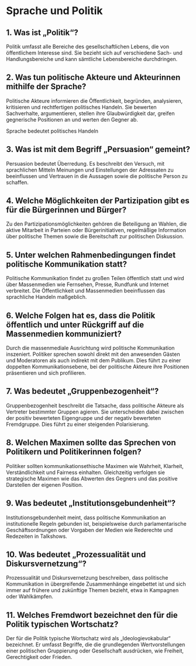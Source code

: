 # Sprache und Politik

## 1. Was ist „Politik“?

Politik umfasst alle Bereiche des gesellschaftlichen Lebens, die von öffentlichem Interesse sind. Sie bezieht sich auf verschiedene Sach- und Handlungsbereiche und kann sämtliche Lebensbereiche durchdringen.

## 2. Was tun politische Akteure und Akteurinnen mithilfe der Sprache?

Politische Akteure informieren die Öffentlichkeit, begründen, analysieren, kritisieren und rechtfertigen politisches Handeln. Sie bewerten Sachverhalte, argumentieren, stellen ihre Glaubwürdigkeit dar, greifen gegnerische Positionen an und werten den Gegner ab.

Sprache bedeutet politisches Handeln

## 3. Was ist mit dem Begriff „Persuasion“ gemeint?

Persuasion bedeutet Überredung. Es beschreibt den Versuch, mit sprachlichen Mitteln Meinungen und Einstellungen der Adressaten zu beeinflussen und Vertrauen in die Aussagen sowie die politische Person zu schaffen.

## 4. Welche Möglichkeiten der Partizipation gibt es für die Bürgerinnen und Bürger?

Zu den Partizipationsmöglichkeiten gehören die Beteiligung an Wahlen, die aktive Mitarbeit in Parteien oder Bürgerinitiativen, regelmäßige Information über politische Themen sowie die Bereitschaft zur politischen Diskussion.

## 5. Unter welchen Rahmenbedingungen findet politische Kommunikation statt?

Politische Kommunikation findet zu großen Teilen öffentlich statt und wird über Massenmedien wie Fernsehen, Presse, Rundfunk und Internet verbreitet. Die Öffentlichkeit und Massenmedien beeinflussen das sprachliche Handeln maßgeblich.

## 6. Welche Folgen hat es, dass die Politik öffentlich und unter Rückgriff auf die Massenmedien kommuniziert?

Durch die massenmediale Ausrichtung wird politische Kommunikation inszeniert. Politiker sprechen sowohl direkt mit den anwesenden Gästen und Moderatoren als auch indirekt mit dem Publikum. Dies führt zu einer doppelten Kommunikationsebene, bei der politische Akteure ihre Positionen präsentieren und sich profilieren.

## 7. Was bedeutet „Gruppenbezogenheit“?

Gruppenbezogenheit beschreibt die Tatsache, dass politische Akteure als Vertreter bestimmter Gruppen agieren. Sie unterscheiden dabei zwischen der positiv bewerteten Eigengruppe und der negativ bewerteten Fremdgruppe. Dies führt zu einer steigenden Polarisierung.

## 8. Welchen Maximen sollte das Sprechen von Politikern und Politikerinnen folgen?

Politiker sollten kommunikationsethische Maximen wie Wahrheit, Klarheit, Verständlichkeit und Fairness einhalten. Gleichzeitig verfolgen sie strategische Maximen wie das Abwerten des Gegners und das positive Darstellen der eigenen Position.

## 9. Was bedeutet „Institutionsgebundenheit“?

Institutionsgebundenheit meint, dass politische Kommunikation an institutionelle Regeln gebunden ist, beispielsweise durch parlamentarische Geschäftsordnungen oder Vorgaben der Medien wie Rederechte und Redezeiten in Talkshows.

## 10. Was bedeutet „Prozessualität und Diskursvernetzung“?

Prozessualität und Diskursvernetzung beschreiben, dass politische Kommunikation in übergreifende Zusammenhänge eingebettet ist und sich immer auf frühere und zukünftige Themen bezieht, etwa in Kampagnen oder Wahlkämpfen.

## 11. Welches Fremdwort bezeichnet den für die Politik typischen Wortschatz?

Der für die Politik typische Wortschatz wird als „Ideologievokabular“ bezeichnet. Er umfasst Begriffe, die die grundlegenden Wertvorstellungen einer politischen Gruppierung oder Gesellschaft ausdrücken, wie Freiheit, Gerechtigkeit oder Frieden.
